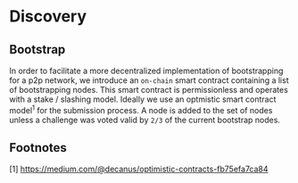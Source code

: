 # Discovery

## Bootstrap

In order to facilitate a more decentralized implementation of bootstrapping for a p2p network, we introduce an `on-chain` smart contract containing a list of bootstrapping nodes. This smart contract is permissionless and operates with a stake / slashing model. Ideally we use an optmistic smart contract model<sup>1</sup> for the submission process.
A node is added to the set of nodes unless a challenge was voted valid by `2/3` of the current bootstrap nodes.

## Footnotes
 [1] https://medium.com/@decanus/optimistic-contracts-fb75efa7ca84
